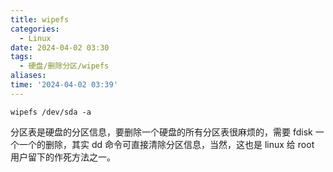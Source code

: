 ```yaml
---
title: wipefs
categories:
  - Linux
date: 2024-04-02 03:30
tags:
  - 硬盘/删除分区/wipefs
aliases: 
time: '2024-04-02 03:39'
---
```



`wipefs /dev/sda -a`

分区表是硬盘的分区信息，要删除一个硬盘的所有分区表很麻烦的，需要 fdisk 一个一个的删除，其实 dd 命令可直接清除分区信息，当然，这也是 linux 给 root 用户留下的作死方法之一。





